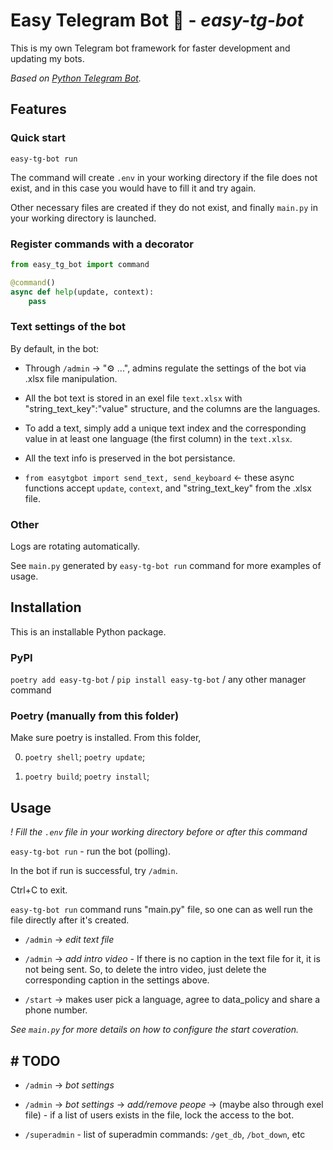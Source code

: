 # Easy Telegram Bot 🎯  -  *easy-tg-bot*

This is my own Telegram bot framework for faster development and updating my bots.

*Based on [Python Telegram Bot](https://docs.python-telegram-bot.org/en/v21.4/).*

## Features

### Quick start

`easy-tg-bot run`

The command will create `.env` in your working directory if the file does not exist, and in this case you would have to fill it and try again.

Other necessary files are created if they do not exist, and finally `main.py` in your working directory is launched.

### Register commands with a decorator

```python
from easy_tg_bot import command

@command()
async def help(update, context):
    pass
```

### Text settings of the bot

By default, in the bot:

- Through `/admin` -> "⚙️ ...", admins regulate the settings of the bot via .xlsx file manipulation.

- All the bot text is stored in an exel file `text.xlsx` with "string_text_key":"value" structure, and the columns are the languages.

- To add a text, simply add a unique text index and the corresponding value in at least one language (the first column) in the `text.xlsx`.

- All the text info is preserved in the bot persistance.

- `from easytgbot import send_text, send_keyboard` <- these async functions accept `update`, `context`, and "string_text_key" from the .xlsx file.

### Other

Logs are rotating automatically.

See `main.py` generated by `easy-tg-bot run` command for more examples of usage.

## Installation

This is an installable Python package.

### PyPI

`poetry add easy-tg-bot` / `pip install easy-tg-bot` / any other manager command

### Poetry (manually from this folder)

Make sure poetry is installed. From this folder,

0. `poetry shell`; `poetry update`;

1. `poetry build`; `poetry install`;

## Usage

*! Fill the `.env` file in your working directory before or after this command*

`easy-tg-bot run` - run the bot (polling).

In the bot if run is successful, try `/admin`.

Ctrl+C to exit.

`easy-tg-bot run` command runs "main.py" file, so one can as well run the file directly after it's created.

- `/admin` -> *edit text file*

- `/admin` ->  *add intro video* - If there is no caption in the text file for it, it is not being sent. So, to delete the intro video, just delete the corresponding caption in the settings above.

- `/start` -> makes user pick a language, agree to data_policy and share a phone number.

*See `main.py` for more details on how to configure the start coveration.*

## # TODO

- `/admin` -> *bot settings*

- `/admin` -> *bot settings* -> *add/remove peope* -> (maybe also through exel file) - if a list of users exists in the file, lock the access to the bot.

- `/superadmin` - list of superadmin commands: `/get_db`, `/bot_down`, etc
